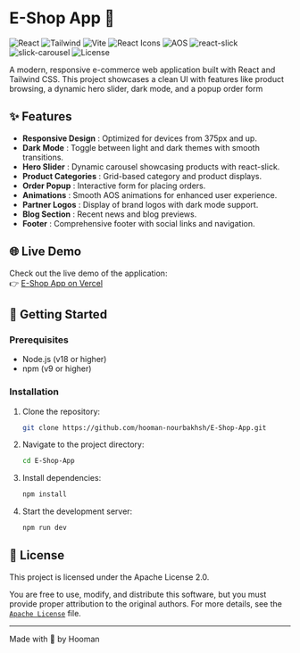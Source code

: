 # E-Shop App 🛒

![React](https://img.shields.io/badge/-React-61DAFB?logo=react&logoColor=white) ![Tailwind](https://img.shields.io/badge/-Tailwind_CSS-38B2AC?logo=tailwind-css&logoColor=white) ![Vite](https://img.shields.io/badge/-Vite-646CFF?logo=vite&logoColor=white) ![React Icons](https://img.shields.io/badge/-React_Icons-000000?logo=react&logoColor=white) ![AOS](https://img.shields.io/badge/AOS-blueviolet?logo=animate.css&logoColor=white) ![react-slick](https://img.shields.io/badge/react--slick-orange?logo=slider&logoColor=white) ![slick-carousel](https://img.shields.io/badge/slick--carousel-teal?logo=slider&logoColor=white)
![License](https://img.shields.io/badge/License-Apache_2.0-green)

A modern, responsive e-commerce web application built with React and Tailwind CSS. This project showcases a clean UI with features like product browsing, a dynamic hero slider, dark mode, and a popup order form

## ✨ Features

- **Responsive Design** : Optimized for devices from 375px and up.
- **Dark Mode** : Toggle between light and dark themes with smooth transitions.
- **Hero Slider** : Dynamic carousel showcasing products with react-slick.
- **Product Categories** : Grid-based category and product displays.
- **Order Popup** : Interactive form for placing orders.
- **Animations** : Smooth AOS animations for enhanced user experience.
- **Partner Logos** : Display of brand logos with dark mode support.
- **Blog Section** : Recent news and blog previews.
- **Footer** : Comprehensive footer with social links and navigation.

## 🌐 Live Demo

Check out the live demo of the application:  
👉 [E-Shop App on Vercel](https://e-shop-app-eosin.vercel.app/)

## 🚀 Getting Started

### Prerequisites

- Node.js (v18 or higher)
- npm (v9 or higher)

### Installation

1. Clone the repository:
   ```bash
   git clone https://github.com/hooman-nourbakhsh/E-Shop-App.git
   ```
2. Navigate to the project directory:
   ```bash
   cd E-Shop-App
   ```
3. Install dependencies:
   ```bash
   npm install
   ```
4. Start the development server:
   ```bash
   npm run dev
   ```

## 📄 License

This project is licensed under the Apache License 2.0.

You are free to use, modify, and distribute this software, but you must provide proper attribution to the original authors. For more details, see the [`Apache License`](./LICENSE) file.

---
Made with 💖 by Hooman